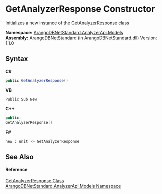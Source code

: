 # GetAnalyzerResponse Constructor 
 

Initializes a new instance of the <a href="75bd7315-9616-297f-8499-4dc9251c3646">GetAnalyzerResponse</a> class

**Namespace:**&nbsp;<a href="a2e54104-4ead-c0d1-eaad-3d92d56c8fb7">ArangoDBNetStandard.AnalyzerApi.Models</a><br />**Assembly:**&nbsp;ArangoDBNetStandard (in ArangoDBNetStandard.dll) Version: 1.1.0

## Syntax

**C#**<br />
``` C#
public GetAnalyzerResponse()
```

**VB**<br />
``` VB
Public Sub New
```

**C++**<br />
``` C++
public:
GetAnalyzerResponse()
```

**F#**<br />
``` F#
new : unit -> GetAnalyzerResponse
```


## See Also


#### Reference
<a href="75bd7315-9616-297f-8499-4dc9251c3646">GetAnalyzerResponse Class</a><br /><a href="a2e54104-4ead-c0d1-eaad-3d92d56c8fb7">ArangoDBNetStandard.AnalyzerApi.Models Namespace</a><br />